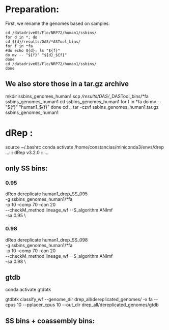 # Preparation:

First, we rename the genomes based on samples:

	cd /datadrive05/Flo/NRP72/human1/ssbins/
	for d in *; do 
	cd ${d}/results/DAS/*ASTool_bins/
	for f in *fa
	#do echo ${d}; ls "${f}"
	do mv -- "${f}" "${d}_${f}"
	done
	cd /datadrive05/Flo/NRP72/human1/ssbins/
	done

## We also store those in a tar.gz archive

mkdir ssbins_genomes_human1
scp */results/DAS/*_DASTool_bins/*fa ssbins_genomes_human1
cd ssbins_genomes_human1
for f in *fa
	do mv -- "${f}" "human1_${f}"
	done
cd ..
tar -czvf ssbins_genomes_human1.tar.gz ssbins_genomes_human1

# dRep :
source ~/.bashrc 
conda activate  /home/constancias/miniconda3/envs/drep
 	...::: dRep v3.2.0 :::...
## only SS bins:

### 0.95
dRep dereplicate human1_drep_SS_095 \
-g ssbins_genomes_human1/*fa \
-p 10 -comp 70 -con 20 \
--checkM_method lineage_wf --S_algorithm ANImf \
-sa 0.95 \


### 0.98
dRep dereplicate human1_drep_SS_098 \
-g ssbins_genomes_human1/*fa \
-p 10 -comp 70 -con 20 \
--checkM_method lineage_wf --S_algorithm ANImf \
-sa 0.98 \



## gtdb
conda activate gtdbtk

gtdbtk classify_wf --genome_dir drep_all/dereplicated_genomes/ -x fa --cpus 10 --pplacer_cpus 10 --out_dir drep_all/dereplicated_genomes/gtdb


## SS bins + coassembly bins:

